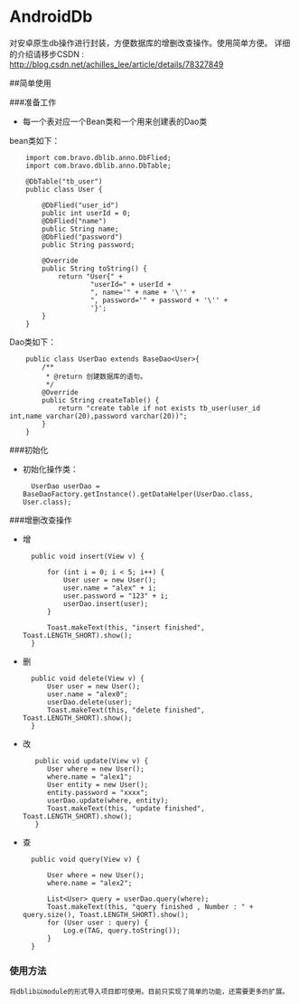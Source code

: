 # AndroidDb
对安卓原生db操作进行封装，方便数据库的增删改查操作。使用简单方便。
详细的介绍请移步CSDN : http://blog.csdn.net/achilles_lee/article/details/78327849

##简单使用

###准备工作

* 每一个表对应一个Bean类和一个用来创建表的Dao类

bean类如下：

		import com.bravo.dblib.anno.DbFlied;
		import com.bravo.dblib.anno.DbTable;
		
		@DbTable("tb_user")
		public class User {

		    @DbFlied("user_id")
		    public int userId = 0;
		    @DbFlied("name")
		    public String name;
		    @DbFlied("password")
		    public String password;
		
		    @Override
		    public String toString() {
		        return "User{" +
		                "userId=" + userId +
		                ", name='" + name + '\'' +
		                ", password='" + password + '\'' +
		                '}';
		    }
		}

Dao类如下：

		public class UserDao extends BaseDao<User>{
		    /**
		     * @return 创建数据库的语句。
		     */
		    @Override
		    public String createTable() {
		        return "create table if not exists tb_user(user_id int,name varchar(20),password varchar(20))";
		    }
		}


###初始化
 
* 初始化操作类：

	 	UserDao userDao = BaseDaoFactory.getInstance().getDataHelper(UserDao.class, User.class);

###增删改查操作

* 增

	    public void insert(View v) {
	
	        for (int i = 0; i < 5; i++) {
	            User user = new User();
	            user.name = "alex" + i;
	            user.password = "123" + i;
	            userDao.insert(user);
	        }
	
	        Toast.makeText(this, "insert finished", Toast.LENGTH_SHORT).show();
	    }
* 删
	
	    public void delete(View v) {
	        User user = new User();
	        user.name = "alex0";
	        userDao.delete(user);
	        Toast.makeText(this, "delete finished", Toast.LENGTH_SHORT).show();
	    }
* 改

		 public void update(View v) {
	        User where = new User();
	        where.name = "alex1";
	        User entity = new User();
	        entity.password = "xxxx";
	        userDao.update(where, entity);
	        Toast.makeText(this, "update finished", Toast.LENGTH_SHORT).show();
	     }
* 查

		public void query(View v) {

	        User where = new User();
	        where.name = "alex2";
	
	        List<User> query = userDao.query(where);
	        Toast.makeText(this, "query finished , Number : " + query.size(), Toast.LENGTH_SHORT).show();
	        for (User user : query) {
	            Log.e(TAG, query.toString());
	        }
    	}
 ### 使用方法
    将dblib以module的形式导入项目即可使用。目前只实现了简单的功能，还需要更多的扩展。
